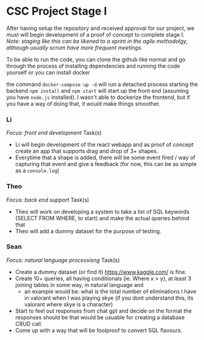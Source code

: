 # CSC Project Stage I
After having setup the repository and received approval for our project, we must will begin development of a proof of concept to complete stage I.
*Note: staging like this can be likened to a sprint in the agile methodolgy, although usually scrum have more frequent meetings.*

To be able to run the code, you can clone the github like normal and go through the process of installing dependencies and running the code yourself or you can install docker

the command `docker-compose up -d` will run a detached process starting the backend
`npm install` and `npm start` will start up the front end (assuming you have `node.js` installed).
I wasn't able to dockerize the frontend, but if you have a way of doing that, it would make things smoother.

### __Li__
*Focus: front end development*
Task(s)
- Li will begin development of the react webapp and as proof of concept create an app that supports drag and drop of 3+ shapes.
- Everytime that a shape is added, there will be some event fired / way of capturing that event and give a feedback (for now, this can be as simple as a `console.log`)
### __Theo__
*Focus: back end support*
Task(s)
- Theo will work on developing a system to take a list of SQL keywords (SELECT FROM WHERE, to start) and make the actual queries behind that
- Theo will add a dummy dataset for the purpose of testing.
### __Sean__
*Focus: natural language processisng*
Task(s)
- Create a dummy dataset (or find it) https://www.kaggle.com/ is fine.
- Create 10+ queries, all having conditionals (ie. Where x > y), at least 3 joining tables in some way, in natural language and 
    - an example would be: what is the total number of eliminations I have in valorant when I was playing skye (if you dont understand this, its valorant where skye is a character)
- Start to feel out responses from chat gpt and decide on the format the responses should be that would be usuable for creating a database CRUD call.
- Come up with a way that will be foolproof to convert SQL flavours.